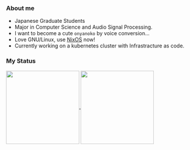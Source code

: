 ### About me

- Japanese Graduate Students
- Major in Computer Science and Audio Signal Processing.
- I want to become a cute `onyanoko` by voice conversion...
- Love GNU/Linux, use [NixOS](https://nixos.org/) now!
- Currently working on a kubernetes cluster with Infrastracture as code.

### My Status

<a href="https://github.com/anuraghazra/github-readme-stats">
  <img height=200 align="center" src="https://github-readme-stats.vercel.app/api?username=misumisumi&show_icons=true&theme=tokyonight" />
</a>
<a href="https://github.com/anuraghazra/convoychat">
  <img height=200 align="center" src="https://github-readme-stats.vercel.app/api/top-langs?username=misumisumi&size_weight=0.5&count_weight=0.5&layout=donut&langs_count=5&show_icons=true&theme=tokyonight&card_width=320" />
</a>

<!--
**misumisumi/misumisumi** is a ✨ _special_ ✨ repository because its `README.md` (this file) appears on your GitHub profile.

Here are some ideas to get you started:

- 🔭 I’m currently working on ...
- 🌱 I’m currently learning ...
- 👯 I’m looking to collaborate on ...
- 🤔 I’m looking for help with ...
- 💬 Ask me about ...
- 📫 How to reach me: ...
- 😄 Pronouns: ...
- ⚡ Fun fact: ...
-->
